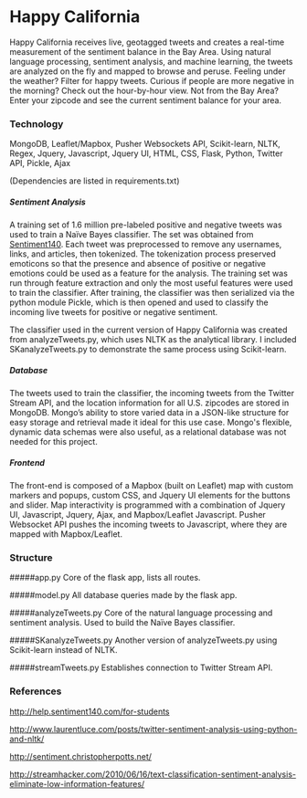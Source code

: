 Happy California
===========

Happy California receives live, geotagged tweets and creates a real-time measurement of the sentiment balance in the Bay Area. Using natural language processing, sentiment analysis, and machine learning, the tweets are analyzed on the fly and mapped to browse and peruse. Feeling under the weather? Filter for happy tweets. Curious if people are more negative in the morning? Check out the hour-by-hour view. Not from the Bay Area? Enter your zipcode and see the current sentiment balance for your area.

### Technology

MongoDB, Leaflet/Mapbox, Pusher Websockets API, Scikit-learn, NLTK, Regex, Jquery, Javascript, Jquery UI, HTML, CSS, Flask, Python, Twitter API, Pickle, Ajax

(Dependencies are listed in requirements.txt)

##### Sentiment Analysis
A training set of 1.6 million pre-labeled positive and negative tweets was used to train a Naïve Bayes classifier. The set was obtained from [Sentiment140](http://help.sentiment140.com/for-students). Each tweet was preprocessed to remove any usernames, links, and articles, then tokenized. The tokenization process preserved emoticons so that the presence and absence of positive or negative emotions could be used as a feature for the analysis. The training set was run through feature extraction and only the most useful features were used to train the classifier. After training, the classifier was then serialized via the python module Pickle, which is then opened and used to classify the incoming live tweets for positive or negative sentiment.

The classifier used in the current version of Happy California was created from analyzeTweets.py, which uses NLTK as the analytical library. I included SKanalyzeTweets.py to demonstrate the same process using Scikit-learn.

##### Database
The tweets used to train the classifier, the incoming tweets from the Twitter Stream API, and the location information for all U.S. zipcodes are stored in MongoDB. Mongo’s ability to store varied data in a JSON-like structure for easy storage and retrieval made it ideal for this use case. Mongo's flexible, dynamic data schemas were also useful, as a relational database was not needed for this project.

##### Frontend

The front-end is composed of a Mapbox (built on Leaflet) map with custom markers and popups, custom CSS, and Jquery UI elements for the buttons and slider. Map interactivity is programmed with a combination of Jquery UI, Javascript, Jquery, Ajax, and Mapbox/Leaflet Javascript. Pusher Websocket API pushes the incoming tweets to Javascript, where they are mapped with Mapbox/Leaflet. 

### Structure

#####app.py
Core of the flask app, lists all routes.

#####model.py
All database queries made by the flask app.

#####analyzeTweets.py
Core of the natural language processing and sentiment analysis. Used to build the Naïve Bayes classifier.

#####SKanalyzeTweets.py
Another version of analyzeTweets.py using Scikit-learn instead of NLTK.

#####streamTweets.py
Establishes connection to Twitter Stream API.

### References

http://help.sentiment140.com/for-students

http://www.laurentluce.com/posts/twitter-sentiment-analysis-using-python-and-nltk/ 

http://sentiment.christopherpotts.net/ 

http://streamhacker.com/2010/06/16/text-classification-sentiment-analysis-eliminate-low-information-features/
